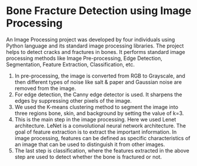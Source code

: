 # Bone Fracture Detection using Image Processing

An Image Processing project was developed by four individuals using Python language and its standard image processing libraries. The project helps to detect cracks and fractures in bones. It performs standard image processing methods like Image Pre-processing, Edge Detection, Segmentation, Feature Extraction, Classification, etc. 
1. In pre-processing, the image is converted from RGB to Grayscale, and then different types of noise like salt & paper and Gaussian noise are removed from the image.
2. For edge detection, the Canny edge detector is used. It sharpens the edges by suppressing other pixels of the image.
3. We used the K-means clustering method to segment the image into three regions bone, skin, and background by setting the value of k=3.
4. This is the main step in the image processing. Here we used Lenet architecture. LeNet is a convolutional neural network architecture. The goal of feature extraction is to extract the important information. In image processing, features can be defined as specific characteristics of an image that can be used to distinguish it from other images.
5. The last step is classification, where the features extracted in the above step are used to detect whether the bone is fractured or not.
